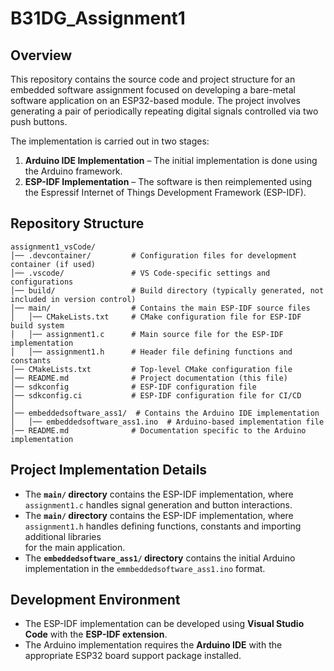 # B31DG_Assignment1

## Overview
This repository contains the source code and project structure for an embedded software assignment focused on developing a bare-metal software application on an ESP32-based module. The project involves generating a pair of periodically repeating digital signals controlled via two push buttons.

The implementation is carried out in two stages:
1. **Arduino IDE Implementation** – The initial implementation is done using the Arduino framework.
2. **ESP-IDF Implementation** – The software is then reimplemented using the Espressif Internet of Things Development Framework (ESP-IDF).

## Repository Structure

```
assignment1_vsCode/
│── .devcontainer/         # Configuration files for development container (if used)
│── .vscode/               # VS Code-specific settings and configurations
│── build/                 # Build directory (typically generated, not included in version control)
│── main/                  # Contains the main ESP-IDF source files
│   │── CMakeLists.txt     # CMake configuration file for ESP-IDF build system
│   │── assignment1.c      # Main source file for the ESP-IDF implementation
│   │── assignment1.h      # Header file defining functions and constants
│── CMakeLists.txt         # Top-level CMake configuration file
│── README.md              # Project documentation (this file)
│── sdkconfig              # ESP-IDF configuration file
│── sdkconfig.ci           # ESP-IDF configuration file for CI/CD
│
│── embeddedsoftware_ass1/  # Contains the Arduino IDE implementation
│   │── embeddedsoftware_ass1.ino  # Arduino-based implementation file
│── README.md              # Documentation specific to the Arduino implementation
```

## Project Implementation Details
- The **`main/` directory** contains the ESP-IDF implementation, where `assignment1.c` handles signal generation and button interactions.
- The **`main/` directory** contains the ESP-IDF implementation, where `assignment1.h` handles defining functions, constants and importing additional libraries  
  for the main application.
- The **`embeddedsoftware_ass1/` directory** contains the initial Arduino implementation in the `emmbeddedsoftware_ass1.ino` format.


## Development Environment
- The ESP-IDF implementation can be developed using **Visual Studio Code** with the **ESP-IDF extension**.
- The Arduino implementation requires the **Arduino IDE** with the appropriate ESP32 board support package installed.

